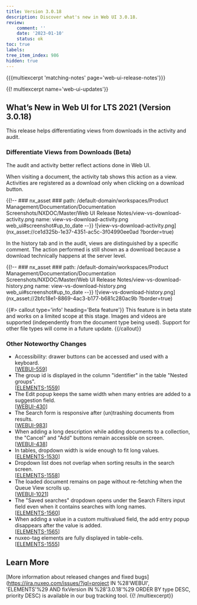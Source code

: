 ```yaml
---
title: Version 3.0.18
description: Discover what's new in Web UI 3.0.18.
review:
    comment: ''
    date: '2023-01-10'
    status: ok
toc: true
labels:
tree_item_index: 986
hidden: true
---
```


{{{multiexcerpt 'matching-notes' page='web-ui-release-notes'}}}

{{! multiexcerpt name='web-ui-updates'}}
## What’s New in Web UI for LTS 2021 (Version 3.0.18)

This release helps differentiating views from downloads in the activity and audit.

### Differentiate Views from Downloads (Beta)

The audit and activity better reflect actions done in Web UI.

When visiting a document, the activity tab shows this action as a view. Activities are registered as a download only when clicking on a download button.

{{!--     ### nx_asset ###
    path: /default-domain/workspaces/Product Management/Documentation/Documentation Screenshots/NXDOC/Master/Web UI Release Notes/view-vs-download-activity.png
    name: view-vs-download-activity.png
    web_ui#screenshot#up_to_date
--}}
![view-vs-download-activity.png](nx_asset://ce1d325b-1e37-4351-ac5c-3f04990ee0ad ?border=true)

In the history tab and in the audit, views are distinguished by a specific comment. The action performed is still shown as a download because a download technically happens at the server level.

{{!--     ### nx_asset ###
    path: /default-domain/workspaces/Product Management/Documentation/Documentation Screenshots/NXDOC/Master/Web UI Release Notes/view-vs-download-history.png
    name: view-vs-download-history.png
    web_ui#screenshot#up_to_date
--}}
![view-vs-download-history.png](nx_asset://2bfc18e1-8869-4ac3-b177-b681c280ac9b ?border=true)

{{#> callout type='info' heading='Beta feature'}}
This feature is in beta state and works on a limited scope at this stage. Images and videos are supported (independently from the document type being used). Support for other file types will come in a future update.
{{/callout}}


### Other Noteworthy Changes

- Accessibility: drawer buttons can be accessed and used with a keyboard.<br/>[[WEBUI-559](https://jira.nuxeo.com/browse/WEBUI-559)]
- The group id is displayed in the column "identifier" in the table "Nested groups".<br/>[[ELEMENTS-1559](https://jira.nuxeo.com/browse/ELEMENTS-1559)]
- The Edit popup keeps the same width when many entries are added to a suggestion field.<br/>[[WEBUI-430](https://jira.nuxeo.com/browse/WEBUI-430)]
- The Search form is responsive after (un)trashing documents from results.<br/>[[WEBUI-983](https://jira.nuxeo.com/browse/WEBUI-983)]
- When adding a long description while adding documents to a collection, the "Cancel" and "Add" buttons remain accessible on screen.<br/>[[WEBUI-438](https://jira.nuxeo.com/browse/WEBUI-438)]
- In tables, dropdown width is wide enough to fit long values.<br/>[[ELEMENTS-1530](https://jira.nuxeo.com/browse/ELEMENTS-1530)]
- Dropdown list does not overlap when sorting results in the search screen.<br/>[[ELEMENTS-1558](https://jira.nuxeo.com/browse/ELEMENTS-1558)]
- The loaded document remains on page without re-fetching when the Queue View scrolls up.<br/>[[WEBUI-1021](https://jira.nuxeo.com/browse/WEBUI-1021)]
- The "Saved searches" dropdown opens under the Search Filters input field even when it contains searches with long names.<br/>[[ELEMENTS-1560](https://jira.nuxeo.com/browse/ELEMENTS-1560)]
- When adding a value in a custom multivalued field, the add entry popup disappears after the value is added.<br/>[[ELEMENTS-1565](https://jira.nuxeo.com/browse/ELEMENTS-1565)]
- nuxeo-tag elements are fully displayed in table-cells.<br/>[[ELEMENTS-1555](https://jira.nuxeo.com/browse/ELEMENTS-1555)]

## Learn More

[More information about released changes and fixed bugs](https://jira.nuxeo.com/issues/?jql=project IN %28'WEBUI', 'ELEMENTS'%29 AND fixVersion IN %28'3.0.18'%29 ORDER BY type DESC, priority DESC) is available in our bug tracking tool.
{{! /multiexcerpt}}
